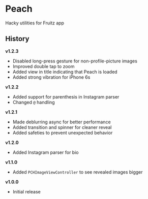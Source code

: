 # Peach
Hacky utilities for Fruitz app

## History
**v1.2.3**
- Disabled long-press gesture for non-profile-picture images
- Improved double tap to zoom
- Added view in title indicating that Peach is loaded
- Added strong vibration for iPhone 6s

**v1.2.2**
- Added support for parenthesis in Instagram parser
- Changed `@` handling

**v1.2.1**
- Made deblurring async for better performance
- Added transition and spinner for cleaner reveal
- Added safeties to prevent unexpected behavior

**v1.2.0**
- Added Instagram parser for bio

**v1.1.0**
- Added `PCHImageViewController` to see revealed images bigger

**v1.0.0**
- Initial release
